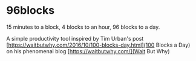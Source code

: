 # 96blocks

15 minutes to a block, 4 blocks to an hour, 96 blocks to a day.

A simple productivity tool inspired by Tim Urban's post [https://waitbutwhy.com/2016/10/100-blocks-day.html](100 Blocks a Day) on his phenomenal blog [https://waitbutwhy.com/](Wait But Why)
